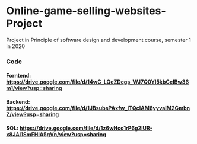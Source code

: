 # Online-game-selling-websites-Project
Project in Principle of software design and development course, semester 1 in 2020
### Code
#### Forntend: https://drive.google.com/file/d/14wC_LQeZDcgs_WJ7Q0YI5kbCeIBw36m1/view?usp=sharing
#### Backend: https://drive.google.com/file/d/1JBsubsPAxfw_ITQcIAM8yyvaIM2GmbnZ/view?usp=sharing
#### SQL: https://drive.google.com/file/d/1z6wHco1rP6g2IUR-x8JAI1SmFHlA5gVn/view?usp=sharing
